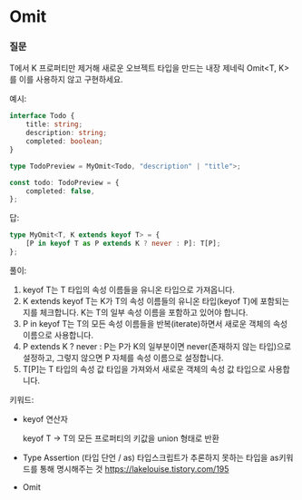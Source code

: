 # Omit

### 질문

T에서 K 프로퍼티만 제거해 새로운 오브젝트 타입을 만드는 내장 제네릭 Omit<T, K>를 이를 사용하지 않고 구현하세요.

예시:

```ts
interface Todo {
	title: string;
	description: string;
	completed: boolean;
}

type TodoPreview = MyOmit<Todo, "description" | "title">;

const todo: TodoPreview = {
	completed: false,
};
```

답:

```ts
type MyOmit<T, K extends keyof T> = {
	[P in keyof T as P extends K ? never : P]: T[P];
};
```

풀이:

1. keyof T는 T 타입의 속성 이름들을 유니온 타입으로 가져옵니다.
2. K extends keyof T는 K가 T의 속성 이름들의 유니온 타입(keyof T)에 포함되는지를 체크합니다. K는 T의 일부 속성 이름을 포함하고 있어야 합니다.
3. P in keyof T는 T의 모든 속성 이름들을 반복(iterate)하면서 새로운 객체의 속성 이름으로 사용합니다.
4. P extends K ? never : P는 P가 K의 일부분이면 never(존재하지 않는 타입)으로 설정하고, 그렇지 않으면 P 자체를 속성 이름으로 설정합니다.
5. T[P]는 T 타입의 속성 값 타입을 가져와서 새로운 객체의 속성 값 타입으로 사용합니다.

키워드:

- keyof 연산자

  keyof T → T의 모든 프로퍼티의 키값을 union 형태로 반환

- Type Assertion (타입 단언 / as)
  타입스크립트가 추론하지 못하는 타입을 as키워드를 통해 명시해주는 것
  https://lakelouise.tistory.com/195

- Omit
